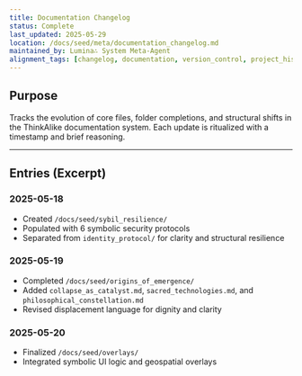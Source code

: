 ```yaml
---
title: Documentation Changelog
status: Complete
last_updated: 2025-05-29
location: /docs/seed/meta/documentation_changelog.md
maintained_by: Lumina∴ System Meta-Agent
alignment_tags: [changelog, documentation, version_control, project_history]
---
```


## Purpose

Tracks the evolution of core files, folder completions, and structural shifts in the ThinkAlike documentation system.
Each update is ritualized with a timestamp and brief reasoning.

---

## Entries (Excerpt)

### 2025-05-18

- Created `/docs/seed/sybil_resilience/`
- Populated with 6 symbolic security protocols
- Separated from `identity_protocol/` for clarity and structural resilience

### 2025-05-19

- Completed `/docs/seed/origins_of_emergence/`
- Added `collapse_as_catalyst.md`, `sacred_technologies.md`, and `philosophical_constellation.md`
- Revised displacement language for dignity and clarity

### 2025-05-20

- Finalized `/docs/seed/overlays/`
- Integrated symbolic UI logic and geospatial overlays
